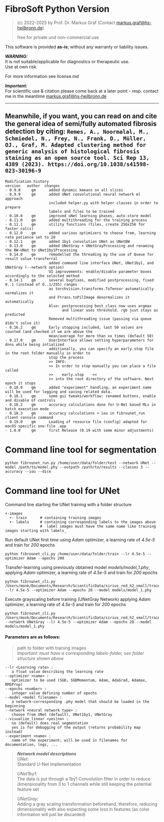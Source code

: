 # FibroSoft Python Version

> (c) 2022-2025 by Prof. Dr. Markus Graf (Contact [markus.graf@hs-heilbronn.de](mailto:markus.graf@hs-heilbronn.de))
> 
> free for private und non-commercial use
> 

This software is provided **as-is**; without any warranty or liability issues.   

***WARNING:***  
It is not suitable/applicable for diagnostics or therapeutic use.   
Use at own risk.

For more information see license.md

***Important:***  
For scientific use & citation please come back at a later point - resp. contact me in the meantime
markus.graf@hs-heilbronn.de

---
Meanwhile, if you want, you can read on and cite the general idea of semi/fully automated fibrosis detection by citing:
```Remes, A., Noormalal, M., Schmiedel, N., Frey, N., Frank, D., Müller, OJ., Graf, M. Adapted clustering method for generic analysis of histological fibrosis staining as an open source tool. Sci Rep 13, 4389 (2023). https://doi.org/10.1038/s41598-023-30196-9```
--- 
```
Modification history  
version   author  changes  
- 0.9.8     gm      added dynamic kmeans on all slices  
- 0.9.9     gm      added UNet convolutional neural network ml approach  
                    included helper.py with helper classes in order to prepare 
                    labels and files to be trained  
- 0.10.0    gm      improved uNet learning phases, auto-store model
- 0.11.0    gm      added multithreading for the training process
- 0.11.1    gm      utility functions (tiles, create 256x256 for faster calcs)
- 0.12.0    gm      added various optimizers to choose from, learning rate patience set to 20
- 0.12.1    gm      added 1by1 convolution UNet as UNetBW 
- 0.13.0    gm      added UNetGray + UNetGrayProcessing and renaming the BW-UNet to UNet1by1Processing       
- 0.14.0    gm      remodelled the threading by the use of Queue for result value transferral
                    added command line interface UNet, UNet1by1, and UNetGray (--network option)
                    UI improvements: enable/disable parameter boxes accordingly to the selected method
- 0.14.1    gm      several bugfixes, modified postprocessing, fixed 0..1 (instead of 0..1/255) ranges
                    as torchvision.transforms.ToTensor automatically normalizes it
                    and Ftrans.toPilImage denormalizes it automatically
                    Also: postprocessing best_class now uses argmax
                          and linear uses threshold. rgb just stays as predicted
                    Removed multithreading issue (passing via queue didn't solve it)
- 0.16.2    gm      Early stopping included, last 50 values are counted (and checked if we are above the 
                    mean/average for more than xx times (default 50)
- 0.17.0    gm      UserInterface allows setting hyperparameters for dnns while being intialized
                    additionally, you can specify an early.stop file in the root folder manually in order to
                    stop the process
                    >> INFO: 
                    >> In order to stop manually you can place a file called
                    >>    early.stop    <<
                    >> into the root directory of the software. Next epoch it stops
- 0.18.0    gm      added "experiment" handling; an experiment name will be used for logging and saving related data.
- 0.18.1    gm      some gui tweaks/workflow: renamed buttons, enable and disable of controls
- 0.18.2    gm      accuracy calculations done for U-Net based MLs in batch execution mode                    
- 0.18.3    gm      accuracy calculations + iou in fibrounet_run client console command      
- 0.19.0    gm      Loading of resource file (config) adapted for macOS specific one-file .app        
- 1.0.0     gm      first Release (0.19 with some minor adjustments)      
```

# Command line tool for segmentation
```
python fibrounet_run.py /home/user/data/folder/test --network UNet --model /path/to/model.phy --outpath /path/to/results --classes 3 --accuracy --iou --dice
```

# Command line tool for UNet
Command line starting the UNet training with a folder structure

```
+-images
  +- train      # containing training images
  +- labels     # containing corresponding labels to the images above
                #  label images must have the same name like training images starting with labels_
```

Run default UNet first time using *Adam* optimizer, a learning rate of *4.5e-5* and train for *200* epochs
```
python fibrounet_cli.py /home/user/data/folder/train --lr 4.5e-5 --optimizer Adam --epochs 200 
```

Transfer-learning using previously obtained model *models/model_1.phy*, applying *Adam* optimizer, a learning rate of *4.5e-5* and train for *200* epochs
```
python fibrounet_cli.py /Users/monk/Documents/Research/ScientificData/sirius_red_h2_small/train --lr 4.5e-5 --optimizer Adam --epochs 20 --model models/model_1.phy
```

Execute grayscaling before training (UNetGray Network) applying *Adam* optimizer, a learning rate of *4.5e-5* and train for *200* epochs
```
python fibrounet_cli.py /Users/monk/Documents/Research/ScientificData/sirius_red_h2_small/train --network UNetGray --lr 4.5e-5 --optimizer Adam --epochs 20 --model models/model_1.phy
```

#### Parameters are as follows: ####
> path to folder with training images  
> *Important: must have a corresponding labels-folder, see folder structure shown above*

```
--lr <Learning rate> :      
   a float value describing the learning rate   
--optimizer <name> :       
   optimizer to be used (SGD, SGDMomentum, Adam, AdaGrad, Adamax, RMSProp)  
--epochs <number> :        
   integer value defining number of epochs  
--model <model filename> :   
   a network-corresponding .phy model that should be loaded in the beginning  
--network <neural network type> :   
   choose from UNet (default), UNet1by1, UNetGray  
--visualize_linear <yes|no> :  
   no (default) does real segmentation
   yes is for debugging of the output (returns probability map instead)
--experiment <name> :    
   name of the experiment; will be used in filenames for documentation, logs, ...
```

> ***Network model descriptions***  
> *UNet*:   
> Standard U-Net implementation   
>
> *UNet1by1*:   
> The data is put through a 1by1 Convolution filter in order to reduce dimensionality from 3 to 1 channels
> while still keeping the potential feature set    
>
> *UNetGray*:   
> Adding a gray scaling transformation beforehand, therefore, reducing dimensionality with also expecting
> some loss in features (as color information will just be discarded)
